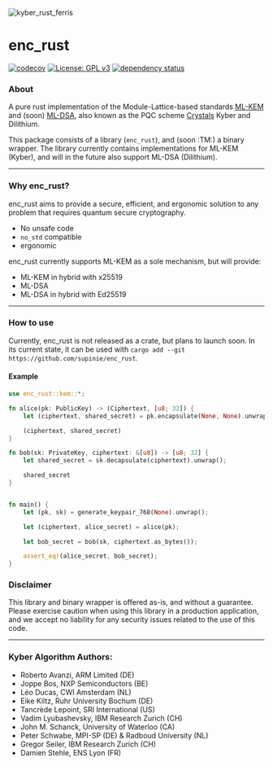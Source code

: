 ![kyber_rust_ferris](./kyber_rust_ferris.png)

# enc_rust

[![codecov](https://codecov.io/github/supinie/enc_rust/branch/main/graph/badge.svg?token=S7UTUFQ8M5)](https://codecov.io/github/supinie/enc_rust)
[![License: GPL v3](https://img.shields.io/badge/License-GPLv3-blue.svg)](https://www.gnu.org/licenses/gpl-3.0)
[![dependency status](https://deps.rs/repo/github/supinie/enc_rust/status.svg)](https://deps.rs/repo/github/supinie/enc_rust)

### About

A pure rust implementation of the Module-Lattice-based standards [ML-KEM](https://nvlpubs.nist.gov/nistpubs/FIPS/NIST.FIPS.203.ipd.pdf) and (soon) [ML-DSA](https://nvlpubs.nist.gov/nistpubs/FIPS/NIST.FIPS.204.ipd.pdf), also known as the PQC scheme [Crystals](https://pq-crystals.org/) Kyber and Dilithium.

This package consists of a library (`enc_rust`), and (soon :TM:) a binary wrapper. The library currently contains implementations for ML-KEM (Kyber), and will in the future also support ML-DSA (Dilithium).

---

### Why enc_rust?

enc_rust aims to provide a secure, efficient, and ergonomic solution to any problem that requires quantum secure cryptography.

- No unsafe code
- `no_std` compatible
- ergonomic

enc_rust currently supports ML-KEM as a sole mechanism, but will provide:

- ML-KEM in hybrid with x25519
- ML-DSA
- ML-DSA in hybrid with Ed25519

---

### How to use

Currently, enc_rust is not released as a crate, but plans to launch soon. In its current state, it can be used with `cargo add --git https://github.com/supinie/enc_rust`.

#### Example

```rust
use enc_rust::kem::*;

fn alice(pk: PublicKey) -> (Ciphertext, [u8; 32]) {
    let (ciphertext, shared_secret) = pk.encapsulate(None, None).unwrap();

    (ciphertext, shared_secret)
}

fn bob(sk: PrivateKey, ciphertext: &[u8]) -> [u8; 32] {
    let shared_secret = sk.decapsulate(ciphertext).unwrap();

    shared_secret
}


fn main() {
    let (pk, sk) = generate_keypair_768(None).unwrap();

    let (ciphertext, alice_secret) = alice(pk);

    let bob_secret = bob(sk, ciphertext.as_bytes());

    assert_eq!(alice_secret, bob_secret);
}
```

### Disclaimer

This library and binary wrapper is offered as-is, and without a guarantee. Please exercise caution when using this library in a production application, and we accept no liability for any security issues related to the use of this code.

---

### Kyber Algorithm Authors:

- Roberto Avanzi, ARM Limited (DE)
- Joppe Bos, NXP Semiconductors (BE)
- Léo Ducas, CWI Amsterdam (NL)
- Eike Kiltz, Ruhr University Bochum (DE)
- Tancrède Lepoint, SRI International (US)
- Vadim Lyubashevsky, IBM Research Zurich (CH)
- John M. Schanck, University of Waterloo (CA)
- Peter Schwabe, MPI-SP (DE) & Radboud University (NL)
- Gregor Seiler, IBM Research Zurich (CH)
- Damien Stehle, ENS Lyon (FR)

